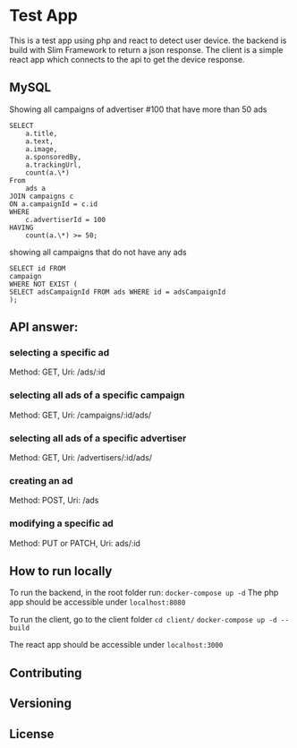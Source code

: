 # Test App

This is a test app using php and react to detect user device.
the backend is build with Slim Framework to return a json response.
The client is a simple react app which connects to the api to get the device response.

## MySQL

Showing all campaigns of advertiser #100 that have more than 50 ads

```
SELECT
    a.title,
    a.text,
    a.image,
    a.sponsoredBy,
    a.trackingUrl,
    count(a.\*)
From
    ads a
JOIN campaigns c
ON a.campaignId = c.id
WHERE
    c.advertiserId = 100
HAVING
    count(a.\*) >= 50;
```

showing all campaigns that do not have any ads

```
SELECT id FROM
campaign
WHERE NOT EXIST (
SELECT adsCampaignId FROM ads WHERE id = adsCampaignId
);
```

## API answer:

### selecting a specific ad

Method: GET, Uri: /ads/:id

### selecting all ads of a specific campaign

Method: GET, Uri: /campaigns/:id/ads/

### selecting all ads of a specific advertiser

Method: GET, Uri: /advertisers/:id/ads/

### creating an ad

Method: POST, Uri: /ads

### modifying a specific ad

Method: PUT or PATCH, Uri: ads/:id

## How to run locally

To run the backend, in the root folder run:
`docker-compose up -d`
The php app should be accessible under `localhost:8080`

To run the client, go to the client folder
`cd client/`
`docker-compose up -d --build`

The react app should be accessible under `localhost:3000`

## Contributing

## Versioning

## License

```

```
